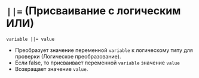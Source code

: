 # `||=` (Присваивание с логическим ИЛИ)

`variable ||= value`

- Преобразует значение переменной `variable` к логическому типу для проверки (Логическое преобразование).
- Если false, то присваивает переменной `variable` значение `value`
- Возвращает значение `value`.
